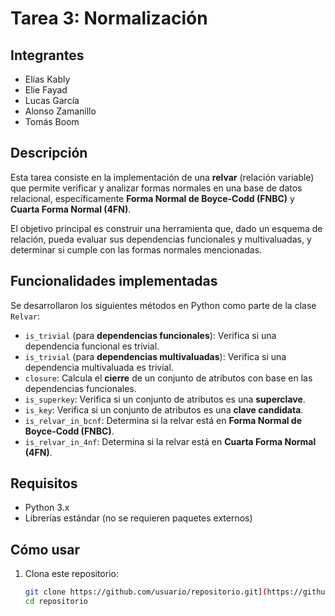 # Tarea 3: Normalización

## Integrantes

- Elías Kably  
- Elie Fayad  
- Lucas García  
- Alonso Zamanillo  
- Tomás Boom  

## Descripción

Esta tarea consiste en la implementación de una **relvar** (relación variable) que permite verificar y analizar formas normales en una base de datos relacional, específicamente **Forma Normal de Boyce-Codd (FNBC)** y **Cuarta Forma Normal (4FN)**.

El objetivo principal es construir una herramienta que, dado un esquema de relación, pueda evaluar sus dependencias funcionales y multivaluadas, y determinar si cumple con las formas normales mencionadas.

## Funcionalidades implementadas

Se desarrollaron los siguientes métodos en Python como parte de la clase `Relvar`:

- `is_trivial` (para **dependencias funcionales**): Verifica si una dependencia funcional es trivial.
- `is_trivial` (para **dependencias multivaluadas**): Verifica si una dependencia multivaluada es trivial.
- `closure`: Calcula el **cierre** de un conjunto de atributos con base en las dependencias funcionales.
- `is_superkey`: Verifica si un conjunto de atributos es una **superclave**.
- `is_key`: Verifica si un conjunto de atributos es una **clave candidata**.
- `is_relvar_in_bcnf`: Determina si la relvar está en **Forma Normal de Boyce-Codd (FNBC)**.
- `is_relvar_in_4nf`: Determina si la relvar está en **Cuarta Forma Normal (4FN)**.

## Requisitos

- Python 3.x
- Librerías estándar (no se requieren paquetes externos)

## Cómo usar

1. Clona este repositorio:
   ```bash
   git clone https://github.com/usuario/repositorio.git](https://github.com/AZama23/BD_Eq2_Tarea3
   cd repositorio


  

